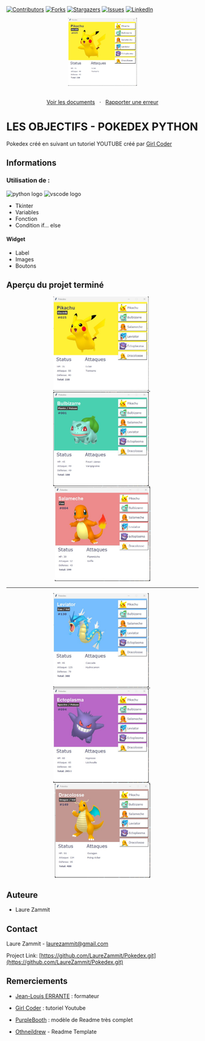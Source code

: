 [![Contributors][contributors-shield]][contributors-url]
[![Forks][forks-shield]][forks-url]
[![Stargazers][stars-shield]][stars-url]
[![Issues][issues-shield]][issues-url]
[![LinkedIn][linkedin-shield]][linkedin-url]

<div align="center">
  <a href="https://laurezammit.github.io/Pokedex-Tkinter/">
    <img src="visuel_Pikachu.jpg" alt="Aperçu de Pikachu" width="180">
  </a>
</div>

<p align="center">
    <br>
    <a href="https://github.com/LaureZammit/Pokedex-Tkinter">Voir les documents</a>
    &nbsp;
    ·
    &nbsp;
    <a href="https://github.com/LaureZammit/Pokedex-Tkinter/issues">Rapporter une erreur</a>
  </p>

# LES OBJECTIFS - POKEDEX PYTHON

Pokedex créé en suivant un tutoriel YOUTUBE créé par [Girl Coder](https://www.youtube.com/watch?v=8gxJUUPMt2w)

## Informations

### Utilisation de :
<img src="https://cdn.jsdelivr.net/gh/devicons/devicon/icons/python/python-original.svg" height="30" alt="python logo"  /> <img src="https://cdn.jsdelivr.net/gh/devicons/devicon/icons/vscode/vscode-original.svg" height="30" alt="vscode logo"  />

* Tkinter
* Variables
* Fonction
* Condition if... else

#### Widget
* Label
* Images
* Boutons

## Aperçu du projet terminé

<div align="center">
  <a href="https://github.com/LaureZammit/Pokedex-Tkinter/blob/main/visuel_Pikachu.jpg">
    <img src="visuel_Pikachu.jpg" alt="Aperçu de Pikachu" width="250">
  </a>
  &nbsp;
  <a href="https://github.com/LaureZammit/Pokedex-Tkinter/blob/main/visuel_Bulbizarre.jpg">
    <img src="visuel_Bulbizarre.jpg" alt="Aperçu de Bulbizarre" width="250">
  </a>
  &nbsp;
  <a href="https://github.com/LaureZammit/Pokedex-Tkinter/blob/main/visuel_Salameche.jpg">
    <img src="visuel_Salameche.jpg" alt="Aperçu de Salamèche" width="250">
  </a>
  <hr>
</div>
<div align="center">
  <a href="https://github.com/LaureZammit/Pokedex-Tkinter/blob/main/visuel_Leviator.jpg">
    <img src="visuel_Leviator.jpg" alt="Aperçu de Leviator" width="250">
  </a>
  &nbsp;
  <a href="https://github.com/LaureZammit/Pokedex-Tkinter/blob/main/visuel_Ectoplasma.jpg">
    <img src="visuel_Ectoplasma.jpg" alt="Aperçu d'Ectoplasma" width="250">
  </a>
  &nbsp;
  <a href="https://github.com/LaureZammit/Pokedex-Tkinter/blob/main/visuel_Dracolosse.jpg">
    <img src="visuel_Dracolosse.jpg" alt="Aperçu de Dracolosse" width="250">
  </a>
</div>

## Auteure

* Laure Zammit


## Contact

Laure Zammit - laurezammit@gmail.com

Project Link: [https://github.com/LaureZammit/Pokedex.git](https://github.com/LaureZammit/Pokedex.git)


## Remerciements

* [Jean-Louis ERRANTE](https://www.errantecreation.com/) : formateur
* [Girl Coder](https://www.youtube.com/watch?v=8gxJUUPMt2w) : tutoriel Youtube

* [PurpleBooth](https://github.com/PurpleBooth/a-good-readme-template) : modèle de Readme très complet
* [Othneildrew](https://github.com/othneildrew/Best-README-Template/blob/master/README.md) - Readme Template

<!-- MARKDOWN LINKS & IMAGES -->
<!-- https://www.markdownguide.org/basic-syntax/#reference-style-links -->
[contributors-shield]: https://img.shields.io/github/contributors/LaureZammit/Pokedex-Tkinter.svg?style=for-the-badge
[contributors-url]: https://github.com/LaureZammit/Pokedex-Tkinter/graphs/contributors
[forks-shield]: https://img.shields.io/github/forks/LaureZammit/Pokedex-Tkinter.svg?style=for-the-badge
[forks-url]: https://github.com/LaureZammit/Pokedex-Tkinter/forks
[stars-shield]: https://img.shields.io/github/stars/LaureZammit/Pokedex-Tkinter.svg?style=for-the-badge
[stars-url]: https://github.com/LaureZammit/Pokedex-Tkinter/stargazers
[issues-shield]: https://img.shields.io/github/issues/LaureZammit/Pokedex-Tkinter.svg?style=for-the-badge
[issues-url]: https://github.com/LaureZammit/Pokedex-Tkinter/issues

[linkedin-shield]: https://img.shields.io/badge/-LinkedIn-black.svg?style=for-the-badge&logo=linkedin&colorB=555
[linkedin-url]: https://www.linkedin.com/in/laure-zammit-84a3b3150/

[Html]: https://img.shields.io/badge/HTML-E34F26
[Html-url]: https://developer.mozilla.org/fr/docs/Web/HTML
[Css]: https://img.shields.io/badge/CSS-1572B6
[Css-url]: https://developer.mozilla.org/fr/docs/Learn/Getting_started_with_the_web/CSS_basics
[Vscode]: https://img.shields.io/badge/VSCode-007ACC
[Vscode-url]: https://code.visualstudio.com/
